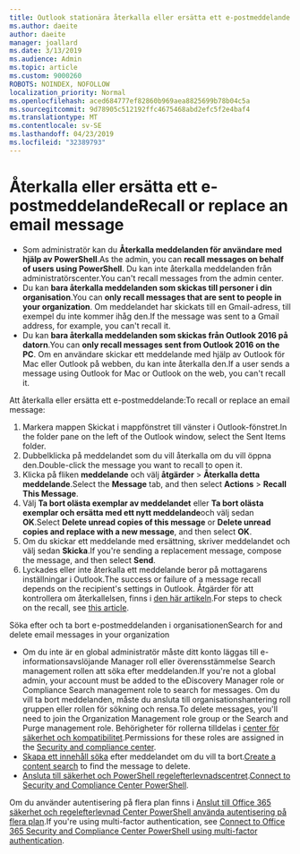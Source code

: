 ```yaml
---
title: Outlook stationära återkalla eller ersätta ett e-postmeddelande
ms.author: daeite
author: daeite
manager: joallard
ms.date: 3/13/2019
ms.audience: Admin
ms.topic: article
ms.custom: 9000260
ROBOTS: NOINDEX, NOFOLLOW
localization_priority: Normal
ms.openlocfilehash: aced684777ef82860b969aea8825699b78b04c5a
ms.sourcegitcommit: 9d78905c512192ffc4675468abd2efc5f2e4baf4
ms.translationtype: MT
ms.contentlocale: sv-SE
ms.lasthandoff: 04/23/2019
ms.locfileid: "32389793"
---
```

# <a name="recall-or-replace-an-email-message"></a><span data-ttu-id="f6af6-102">Återkalla eller ersätta ett e-postmeddelande</span><span class="sxs-lookup"><span data-stu-id="f6af6-102">Recall or replace an email message</span></span>

- <span data-ttu-id="f6af6-103">Som administratör kan du **Återkalla meddelanden för användare med hjälp av PowerShell**.</span><span class="sxs-lookup"><span data-stu-id="f6af6-103">As the admin, you can **recall messages on behalf of users using PowerShell**.</span></span> <span data-ttu-id="f6af6-104">Du kan inte återkalla meddelanden från administratörscenter.</span><span class="sxs-lookup"><span data-stu-id="f6af6-104">You can't recall messages from the admin center.</span></span>
- <span data-ttu-id="f6af6-105">Du kan **bara återkalla meddelanden som skickas till personer i din organisation**.</span><span class="sxs-lookup"><span data-stu-id="f6af6-105">You can **only recall messages that are sent to people in your organization**.</span></span> <span data-ttu-id="f6af6-106">Om meddelandet har skickats till en Gmail-adress, till exempel du inte kommer ihåg den.</span><span class="sxs-lookup"><span data-stu-id="f6af6-106">If the message was sent to a Gmail address, for example, you can't recall it.</span></span>
- <span data-ttu-id="f6af6-107">Du kan **bara återkalla meddelanden som skickas från Outlook 2016 på datorn**.</span><span class="sxs-lookup"><span data-stu-id="f6af6-107">You can **only recall messages sent from Outlook 2016 on the PC**.</span></span> <span data-ttu-id="f6af6-108">Om en användare skickar ett meddelande med hjälp av Outlook för Mac eller Outlook på webben, du kan inte återkalla den.</span><span class="sxs-lookup"><span data-stu-id="f6af6-108">If a user sends a message using Outlook for Mac or Outlook on the web, you can't recall it.</span></span>

<span data-ttu-id="f6af6-109">Att återkalla eller ersätta ett e-postmeddelande:</span><span class="sxs-lookup"><span data-stu-id="f6af6-109">To recall or replace an email message:</span></span>

1. <span data-ttu-id="f6af6-110">Markera mappen Skickat i mappfönstret till vänster i Outlook-fönstret.</span><span class="sxs-lookup"><span data-stu-id="f6af6-110">In the folder pane on the left of the Outlook window, select the Sent Items folder.</span></span>
1. <span data-ttu-id="f6af6-111">Dubbelklicka på meddelandet som du vill återkalla om du vill öppna den.</span><span class="sxs-lookup"><span data-stu-id="f6af6-111">Double-click the message you want to recall to open it.</span></span>
1. <span data-ttu-id="f6af6-112">Klicka på fliken **meddelande** och välj **åtgärder** > **Återkalla detta meddelande**.</span><span class="sxs-lookup"><span data-stu-id="f6af6-112">Select the **Message** tab, and then select **Actions** > **Recall This Message**.</span></span>
1. <span data-ttu-id="f6af6-113">Välj **Ta bort olästa exemplar av meddelandet** eller **Ta bort olästa exemplar och ersätta med ett nytt meddelande**och välj sedan **OK**.</span><span class="sxs-lookup"><span data-stu-id="f6af6-113">Select **Delete unread copies of this message** or **Delete unread copies and replace with a new message**, and then select **OK**.</span></span>
1. <span data-ttu-id="f6af6-114">Om du skickar ett meddelande med ersättning, skriver meddelandet och välj sedan **Skicka**.</span><span class="sxs-lookup"><span data-stu-id="f6af6-114">If you're sending a replacement message, compose the message, and then select **Send**.</span></span>
1. <span data-ttu-id="f6af6-115">Lyckades eller inte återkalla ett meddelande beror på mottagarens inställningar i Outlook.</span><span class="sxs-lookup"><span data-stu-id="f6af6-115">The success or failure of a message recall depends on the recipient's settings in Outlook.</span></span> <span data-ttu-id="f6af6-116">Åtgärder för att kontrollera om återkallelsen, finns i [den här artikeln](https://support.office.com/article/35027f88-d655-4554-b4f8-6c0729a723a0).</span><span class="sxs-lookup"><span data-stu-id="f6af6-116">For steps to check on the recall, see [this article](https://support.office.com/article/35027f88-d655-4554-b4f8-6c0729a723a0).</span></span>

<span data-ttu-id="f6af6-117">Söka efter och ta bort e-postmeddelanden i organisationen</span><span class="sxs-lookup"><span data-stu-id="f6af6-117">Search for and delete email messages in your organization</span></span>

- <span data-ttu-id="f6af6-118">Om du inte är en global administratör måste ditt konto läggas till e-informationsavslöjande Manager roll eller överensstämmelse Search management rollen att söka efter meddelanden.</span><span class="sxs-lookup"><span data-stu-id="f6af6-118">If you're not a global admin, your account must be added to the eDiscovery Manager role or Compliance Search management role to search for messages.</span></span> <span data-ttu-id="f6af6-119">Om du vill ta bort meddelanden, måste du ansluta till organisationshantering roll gruppen eller rollen för sökning och rensa.</span><span class="sxs-lookup"><span data-stu-id="f6af6-119">To delete messages, you'll need to join the Organization Management role group or the Search and Purge management role.</span></span> <span data-ttu-id="f6af6-120">Behörigheter för rollerna tilldelas i [center för säkerhet och kompatibilitet](https://go.microsoft.com/fwlink/?linkid=2083731).</span><span class="sxs-lookup"><span data-stu-id="f6af6-120">Permissions for these roles are assigned in the [Security and compliance center](https://go.microsoft.com/fwlink/?linkid=2083731).</span></span>
- <span data-ttu-id="f6af6-121">[Skapa ett innehåll söka](https://docs.microsoft.com/office365/securitycompliance/content-search) efter meddelandet om du vill ta bort.</span><span class="sxs-lookup"><span data-stu-id="f6af6-121">[Create a content search](https://docs.microsoft.com/office365/securitycompliance/content-search) to find the message to delete.</span></span>
- <span data-ttu-id="f6af6-122">[Ansluta till säkerhet och PowerShell regelefterlevnadscentret](https://docs.microsoft.com/powershell/exchange/office-365-scc/connect-to-scc-powershell/connect-to-scc-powershell?view=exchange-ps).</span><span class="sxs-lookup"><span data-stu-id="f6af6-122">[Connect to Security and Compliance Center PowerShell](https://docs.microsoft.com/powershell/exchange/office-365-scc/connect-to-scc-powershell/connect-to-scc-powershell?view=exchange-ps).</span></span>

<span data-ttu-id="f6af6-123">Om du använder autentisering på flera plan finns i [Anslut till Office 365 säkerhet och regelefterlevnad Center PowerShell använda autentisering på flera plan](https://docs.microsoft.com/powershell/exchange/office-365-scc/connect-to-scc-powershell/mfa-connect-to-scc-powershell?view=exchange-ps).</span><span class="sxs-lookup"><span data-stu-id="f6af6-123">If you're using multi-factor authentication, see [Connect to Office 365 Security and Compliance Center PowerShell using multi-factor authentication](https://docs.microsoft.com/powershell/exchange/office-365-scc/connect-to-scc-powershell/mfa-connect-to-scc-powershell?view=exchange-ps).</span></span>